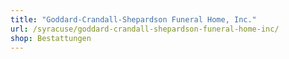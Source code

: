 ```yaml
---
title: "Goddard-Crandall-Shepardson Funeral Home, Inc."
url: /syracuse/goddard-crandall-shepardson-funeral-home-inc/
shop: Bestattungen
---
```

